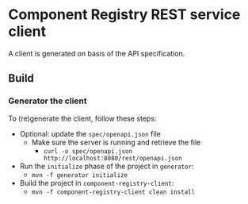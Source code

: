 # Component Registry REST service client

A client is generated on basis of the API specification.

## Build

### Generator the client

To (re)generate the client, follow these steps:

* Optional: update the `spec/openapi.json` file
  * Make sure the server is running and retrieve the file
    * `curl -o spec/openapi.json http://localhost:8080/rest/openapi.json`
* Run the `initialize` phase of the project in `generator`:
  * `mvn -f generator initialize`
* Build the project in `component-registry-client`:
  * `mvn -f component-registry-client clean install`

